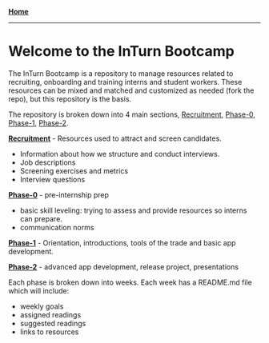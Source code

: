 **[Home](../README.md)**
___
# Welcome to the InTurn Bootcamp 

The InTurn Bootcamp is a repository to manage resources related to recruiting, onboarding and training interns and student workers. These resources can be mixed and matched and customized as needed (fork the repo), but this repository is the basis. 

The repository is broken down into 4 main sections, [Recruitment](recruitment/README.md), [Phase-0](phase-0/README.md), [Phase-1](phase-1/README.md), [Phase-2](phase-2/README.md).


**[Recruitment](recruitment/README.md)** - Resources used to attract and screen candidates. 
  - Information about how we structure and conduct interviews.
  - Job descriptions
  - Screening exercises and metrics
  - Interview questions

**[Phase-0](phase-0/README.md)** - pre-internship prep 
  - basic skill leveling: trying to assess and provide resources so interns can prepare.
  - communication norms

**[Phase-1](phase-1/README.md)** - Orientation, introductions, tools of the trade and basic app development.
  
**[Phase-2](phase-2/README.md)** - advanced app development, release project, presentations




Each phase is broken down into weeks. Each week has a README.md file which will include:
  - weekly goals
  - assigned readings
  - suggested readings
  - links to resources
